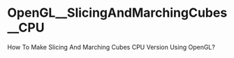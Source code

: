 # OpenGL__SlicingAndMarchingCubes__CPU
How To Make Slicing And Marching Cubes CPU Version Using OpenGL?
